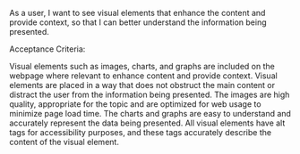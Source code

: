 As a user, I want to see visual elements that enhance the content and provide context, so that I can better understand the information being presented.

Acceptance Criteria:

Visual elements such as images, charts, and graphs are included on the webpage where relevant to enhance content and provide context.
Visual elements are placed in a way that does not obstruct the main content or distract the user from the information being presented.
The images are high quality, appropriate for the topic and are optimized for web usage to minimize page load time.
The charts and graphs are easy to understand and accurately represent the data being presented.
All visual elements have alt tags for accessibility purposes, and these tags accurately describe the content of the visual element.
